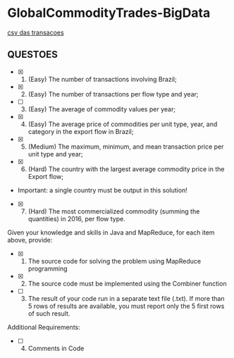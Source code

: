 # GlobalCommodityTrades-BigData

[csv das transacoes](https://drive.google.com/file/d/1uYmvYvXD8fUK54ouqEXfw3qdg2uSwm_z/view?usp=share_link)

## QUESTOES

- [X] 1. (Easy) The number of transactions involving Brazil;

- [X] 2. (Easy) The number of transactions per flow type and year;

- [ ] 3. (Easy) The average of commodity values per year;

- [X] 4. (Easy) The average price of commodities per unit type, year, and category in the export flow
in Brazil;

- [X] 5. (Medium) The maximum, minimum, and mean transaction price per unit type and year;

- [X] 6. (Hard) The country with the largest average commodity price in the Export flow;
 - Important: a single country must be output in this solution!

- [X] 7. (Hard) The most commercialized commodity (summing the quantities) in 2016, per flow
type.


Given your knowledge and skills in Java and MapReduce, for each item above, provide:
- [X] 1. The source code for solving the problem using MapReduce programming
- [X] 2. The source code must be implemented using the Combiner function
- [ ] 3. The result of your code run in a separate text file (.txt). If more than 5 rows of results are available, you must report only the 5 first rows of such result.

Additional Requirements:
- [ ] 4. Comments in Code